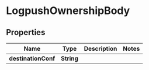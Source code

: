 # LogpushOwnershipBody

## Properties
Name | Type | Description | Notes
------------ | ------------- | ------------- | -------------
**destinationConf** | **String** |  | 
